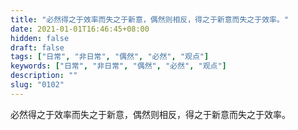 ```yaml
---
title: "必然得之于效率而失之于新意，偶然则相反，得之于新意而失之于效率。"
date: 2021-01-01T16:46:45+08:00
hidden: false
draft: false
tags: ["日常", "非日常", "偶然", "必然", "观点"]
keywords: ["日常", "非日常", "偶然", "必然", "观点"]
description: ""
slug: "0102"
---
```


必然得之于效率而失之于新意，偶然则相反，得之于新意而失之于效率。
